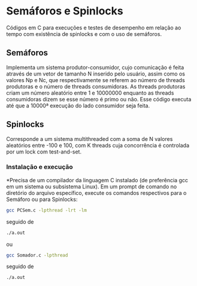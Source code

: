 # Semáforos e Spinlocks
Códigos em C para execuções e testes de desempenho em relação ao tempo com existência de spinlocks e com o uso de semáforos.

## Semáforos
Implementa um sistema produtor-consumidor, cujo comunicação é feita através de um vetor de tamanho N inserido pelo usuário, assim como os valores Np e Nc, 
que respectivamente se referem ao número de threads produtoras e o número de threads consumidoras. As threads produtoras criam um número aleatório entre 1
e 10000000 enquanto as threads consumidoras dizem se esse número é primo ou não. Esse código executa até que a 10000ª execução do lado consumidor seja feita.

## Spinlocks
Corresponde a um sistema multithreaded com a soma de N valores aleatórios entre -100 e 100, com K threads cuja concorrência é controlada por um lock com test-and-set.

### Instalação e execução
*Precisa de um compilador da linguagem C instalado (de preferência gcc em um sistema ou subsistema Linux).
Em um prompt de comando no diretório do arquivo específico, execute os comandos respectivos para o Semáforo ou para Spinlocks:
```sh
gcc PCSem.c -lpthread -lrt -lm
```
seguido de 
```sh
./a.out
```
ou
```sh
gcc Somador.c -lpthread
```
seguido de
```sh
./a.out
```
